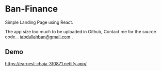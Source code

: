 # Ban-Finance
Simple Landing Page using React.


The app size too much to be uploaded in Github, Contact me for the source code...
iabdullahban@gmail.com , 

## Demo

https://earnest-chaja-3f0871.netlify.app/
